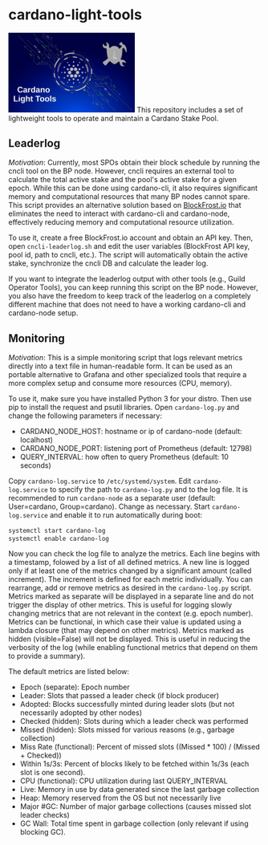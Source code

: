 # cardano-light-tools

<img src="image/logo.jpg" width="50%" height="50%" alt="Logo">
This repository includes a set of lightweight tools to operate and maintain a Cardano Stake Pool.

## Leaderlog

*Motivation*: Currently, most SPOs obtain their block schedule by running the cncli tool on the BP node. However, cncli requires
an external tool to calculate the total active stake and the pool's active stake for a given epoch. While this can be done using
cardano-cli, it also requires significant memory and computational resources that many BP nodes cannot spare. This script provides
an alternative solution based on [BlockFrost.io](https://blockfrost.io/) that eliminates the need to interact with cardano-cli
and cardano-node, effectively reducing memory and computational resource utilization.

To use it, create a free BlockFrost.io account and obtain an API key. Then, open `cncli-leaderlog.sh` and edit the user variables
(BlockFrost API key, pool id, path to cncli, etc.). The script will automatically obtain the active stake, synchronize the cncli
DB and calculate the leader log.

If you want to integrate the leaderlog output with other tools (e.g., Guild Operator Tools), you can keep running this script on
the BP node. However, you also have the freedom to keep track of the leaderlog on a completely different machine that does not
need to have a working cardano-cli and cardano-node setup.

## Monitoring

*Motivation*: This is a simple monitoring script that logs relevant metrics directly into a text file in human-readable form.
It can be used as an portable alternative to Grafana and other specialized tools that require a more complex setup and
consume more resources (CPU, memory).

To use it, make sure you have installed Python 3 for your distro. Then use pip to install the request and psutil libraries.
Open `cardano-log.py` and change the following parameters if necessary:

- CARDANO_NODE_HOST: hostname or ip of cardano-node (default: localhost)
- CARDANO_NODE_PORT: listening port of Prometheus (default: 12798)
- QUERY_INTERVAL: how often to query Prometheus (default: 10 seconds)

Copy `cardano-log.service` to `/etc/systemd/system`. Edit `cardano-log.service` to specify the path to `cardano-log.py` and to the
log file. It is recommended to run `cardano-node` as a separate user (default: User=cardano, Group=cardano). Change as necessary.
Start `cardano-log.service` and enable it to run automatically during boot:

```
systemctl start cardano-log
systemctl enable cardano-log
```

Now you can check the log file to analyze the metrics. Each line begins with a timestamp, folowed by a list of all defined metrics.
A new line is logged only if at least one of the metrics changed by a significant amount (called increment). The increment
is defined for each metric individually. You can rearrange, add or remove metrics as desired in the `cardano-log.py` script.
Metrics marked as separate will be displayed in a separate line and do not trigger the display of other metrics. This is useful
for logging slowly changing metrics that are not relevant in the context (e.g. epoch number). Metrics can be functional, in which
case their value is updated using a lambda closure (that may depend on other metrics). Metrics marked as hidden (visible=False)
will not be displayed. This is useful in reducing the verbosity of the log (while enabling functional metrics that depend on
them to provide a summary).

The default metrics are listed below:

- Epoch (separate): Epoch number
- Leader: Slots that passed a leader check (if block producer)
- Adopted: Blocks successfully minted during leader slots (but not necessarily adopted by other nodes)
- Checked (hidden): Slots during which a leader check was performed
- Missed (hidden): Slots missed for various reasons (e.g., garbage collection)
- Miss Rate (functional): Percent of missed slots ((Missed * 100) / (Missed + Checked))
- Within 1s/3s: Percent of blocks likely to be fetched within 1s/3s (each slot is one second).
- CPU (functional): CPU utilization during last QUERY_INTERVAL
- Live: Memory in use by data generated since the last garbage collection
- Heap: Memory reserved from the OS but not necessarily live
- Major #GC: Number of major garbage collections (causes missed slot leader checks)
- GC Wall: Total time spent in garbage collection (only relevant if using blocking GC).
